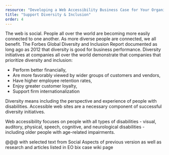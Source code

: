 ```yaml
---
resource: "Developing a Web Accessibility Business Case for Your Organization"
title: "Support Diversity & Inclusion"
order: 4
---
```



The web is social. People all over the world are becoming more easily connected to one another. As more diverse people are connected, we all benefit. The Forbes Global Diversity and Inclusion Report documented as long ago as 2012 that diversity is good for business performance. Diversity initiatives at companies all over the world demonstrate that companies that prioritize diversity and inclusion:

* Perform better financially,
* Are more favorably viewed by wider groups of customers and vendors,
* Have higher employee retention rates,
* Enjoy greater customer loyalty,
* Support firm internationalization

Diversity means including the perspective and experience of people with disabilities. Accessible web sites are a necessary component of successful diversity initiatives.

Web accessibility focuses on people with all types of disabilities - visual, auditory, physical, speech, cognitive, and neurological disabilities - including older people with age-related impairments.

@@@ with selected text from Social Aspects of previous version as well as research and articles listed in EO bix case wiki page




